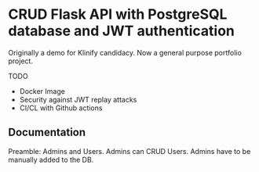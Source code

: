 # CRUD Flask API with PostgreSQL database and JWT authentication
Originally a demo for Klinify candidacy. Now a general purpose portfolio project.

TODO
- Docker Image
- Security against JWT replay attacks
- CI/CL with Github actions

## Documentation

Preamble: Admins and Users. Admins can CRUD Users. Admins have to be manually added to the DB.
